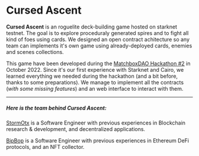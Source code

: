 # Cursed Ascent

**Cursed Ascent** is an roguelite deck-building game hosted on starknet testnet. The goal is to explore proceduraly generated spires and to fight all kind of foes using cards.
We designed an open contract achitecture so any team can implements it's own game using already-deployed cards, enemies and scenes collections.

This game have been developed during the [MatchboxDAO Hackathon #2](https://golden-racer-395.notion.site/MatchboxDAO-Virtual-Hackathon-2-c811b98546144251bcbba725fe6d787d) in October 2022.
Since it's our first experience with Starknet and Cairo, we learned everything we needed during the hackathon (and a bit before, thanks to some preparations).
We manage to implement all the contracts (_with some missing features_) and an web interface to interact with them.

---

##### Here is the team behind Cursed Ascent:

[StormOtx](https://github.com/StormOtx) is a Software Engineer with previous experiences in Blockchain research & development, and decentralized applications.

[BipBop](https://github.com/bipbipbopbop) is a Software Engineer with previous experiences in Ethereum DeFi protocols, and an NFT collector.
